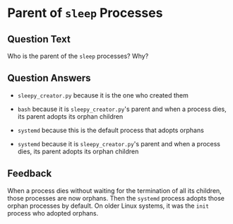 # Parent of `sleep` Processes

## Question Text

Who is the parent of the `sleep` processes? Why?

## Question Answers

- `sleepy_creator.py` because it is the one who created them

- `bash` because it is `sleepy_creator.py`'s parent and when a process dies, its parent adopts its orphan children

+ `systemd` because this is the default process that adopts orphans

- `systemd` because it is `sleepy_creator.py`'s parent and when a process dies, its parent adopts its orphan children

## Feedback

When a process dies without waiting for the termination of all its children, those processes are now orphans.
Then the `systemd` process adopts those orphan processes by default.
On older Linux systems, it was the `init` process who adopted orphans.
